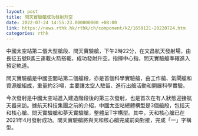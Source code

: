 ```yaml
---
layout: post
title: 問天實驗艙成功發射升空
date: 2022-07-24 14:55:23.000000000 +08:00
link: https://news.rthk.hk/rthk/ch/component/k2/1659121-20220724.htm
categories: rthk
---
```


中國太空站第二個大型艙段、問天實驗艙，下午2時22分，在文昌航天發射場，由長征五號B遙三運載火箭搭載，成功發射升空。指揮中心指，問天實驗艙準確進入預定軌道。

問天實驗艙是中國空間站第二個艙段，亦是首個科學實驗艙，由工作艙、氣閘艙和資源艙組成，重量約23噸，主要讓太空人駐留、進行出艙活動和開展科學實驗。

今次發射是中國太空站進入建造階段後的第三次發射，也是首次在有人狀態迎接航天器來訪。據航天科技集團之前的介紹，中國太空站總體構型是3個艙段，包括天和核心艙、問天實驗艙和夢天實驗艙，整體呈T字構型。其中，天和核心艙已在2021年4月發射成功。問天實驗艙將與天和核心艙完成前向對接，完成「一」字構型。

